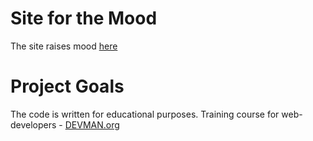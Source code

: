 # Site for the Mood

The site raises mood [here](https://AMSolovyev.github.io/20_mood)

# Project Goals

The code is written for educational purposes. Training course for web-developers - [DEVMAN.org](https://devman.org)
